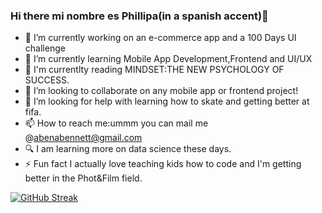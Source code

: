 ### Hi there mi nombre es Phillipa(in a spanish accent)👋



- 🔭 I’m currently working on an e-commerce app and a 100 Days UI challenge
- 🌱 I’m currently learning Mobile App Development,Frontend and UI/UX
- 🌱 I'm currentlty reading MINDSET:THE NEW PSYCHOLOGY OF SUCCESS.
- 👯 I’m looking to collaborate on any mobile app or frontend project!
- 🤔 I’m looking for help with learning how to skate and getting better at fifa.
- 📫 How to reach me:ummm you can mail me @abenabennett@gmail.com
- :mag: I am learning more on data science these days.
- ⚡ Fun fact I actually love teaching kids how to code and I'm getting better in the Phot&Film field.


[![GitHub Streak](http://github-readme-streak-stats.herokuapp.com?user=abena07&theme=shades-of-purple&hide_border=true)](https://git.io/streak-stats)
